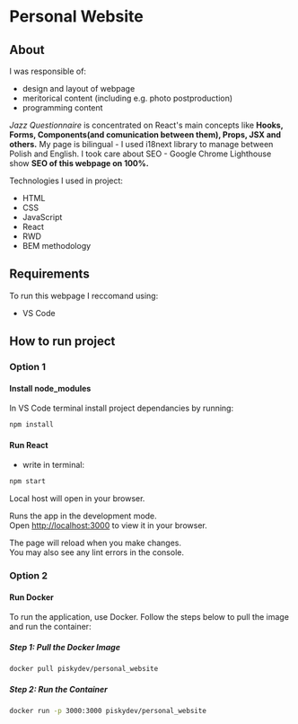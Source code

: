 # Personal Website

## About

I was responsible of:

- design and layout of webpage
- meritorical content (including e.g. photo postproduction)
- programming content

 *Jazz Questionnaire* is concentrated on React's main concepts like **Hooks, Forms, Components(and comunication between them), Props, JSX and others.** My page is bilingual - I used i18next library to manage between Polish and English. I took care about SEO - Google Chrome Lighthouse show **SEO of this webpage on 100%.**

Technologies I used in project:
- HTML
- CSS
- JavaScript
- React
- RWD
- BEM methodology

## Requirements

To run this webpage I reccomand using:
- VS Code

## How to run project
### Option 1
#### Install node_modules
In VS Code terminal install project dependancies by running: 
```bash
npm install
```

#### Run React
- write in terminal:
```bash
npm start
```
Local host will open in your browser.

Runs the app in the development mode.\
Open [http://localhost:3000](http://localhost:3000) to view it in your browser.

The page will reload when you make changes.\
You may also see any lint errors in the console.

### Option 2
#### Run Docker

To run the application, use Docker. Follow the steps below to pull the image and run the container:

##### Step 1: Pull the Docker Image
```bash
docker pull piskydev/personal_website
```
##### Step 2: Run the Container
```bash
docker run -p 3000:3000 piskydev/personal_website
```
